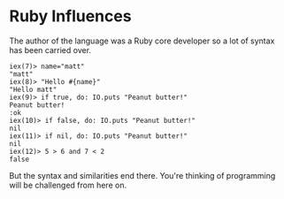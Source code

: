 Ruby Influences
===============

The author of the language was a Ruby core developer so a lot of syntax has
been carried over.

```iex
iex(7)> name="matt"
"matt"
iex(8)> "Hello #{name}"
"Hello matt"
iex(9)> if true, do: IO.puts "Peanut butter!"
Peanut butter!
:ok
iex(10)> if false, do: IO.puts "Peanut butter!"
nil
iex(11)> if nil, do: IO.puts "Peanut butter!"  
nil
iex(12)> 5 > 6 and 7 < 2
false
```

But the syntax and similarities end there.
You're thinking of programming will be challenged from here on.
